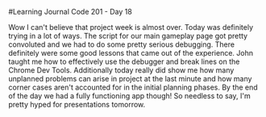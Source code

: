 #Learning Journal Code 201 - Day 18

Wow I can't believe that project week is almost over. Today was definitely trying in a lot of ways. The script for our main gameplay page got pretty convoluted and we had to do some pretty serious debugging. There definitely were some good lessons that came out of the experience. John taught me how to effectively use the debugger and break lines on the Chrome Dev Tools. Additionally today really did show me how many unplanned problems can arise in project at the last minute and how many corner cases aren't accounted for in the initial planning phases. By the end of the day we had a fully functioning app though! So needless to say, I'm pretty hyped for presentations tomorrow.
